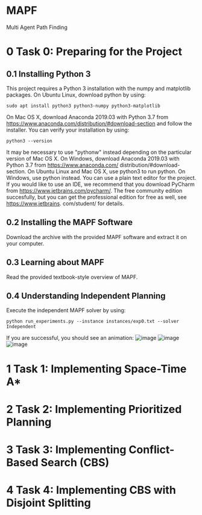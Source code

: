 # MAPF
Multi Agent Path Finding
# 0 Task 0: Preparing for the Project
## 0.1 Installing Python 3
This project requires a Python 3 installation with the numpy and matplotlib packages. On Ubuntu Linux, download python by using:

```sudo apt install python3 python3-numpy python3-matplotlib```

On Mac OS X, download Anaconda 2019.03 with Python 3.7 from https://www.anaconda.com/distribution/#download-section and follow the installer. You can verify your installation by
using:

```python3 --version```

It may be necessary to use "pythonw" instead depending on the particular version of Mac OS X.
On Windows, download Anaconda 2019.03 with Python 3.7 from https://www.anaconda.com/
distribution/#download-section.
On Ubuntu Linux and Mac OS X, use python3 to run python. On Windows, use python instead.
You can use a plain text editor for the project. If you would like to use an IDE, we recommend that
you download PyCharm from https://www.jetbrains.com/pycharm/. The free community edition
succesfully, but you can get the professional edition for free as well, see https://www.jetbrains.
com/student/ for details.

## 0.2 Installing the MAPF Software
Download the archive with the provided MAPF software and extract it on your computer.

## 0.3 Learning about MAPF
Read the provided textbook-style overview of MAPF.

## 0.4 Understanding Independent Planning
Execute the independent MAPF solver by using:

```python run_experiments.py --instance instances/exp0.txt --solver Independent```

If you are successful, you should see an animation:
![image](https://user-images.githubusercontent.com/39423448/178403151-861b618d-bc9f-49fa-91a7-a2e3efeb53a4.png)
![image](https://user-images.githubusercontent.com/39423448/178403166-391badd3-c8b2-4971-97c4-91b62d6a1ad4.png)
![image](https://user-images.githubusercontent.com/39423448/178403175-67626882-bea3-4126-9895-aceb70d29a41.png)

# 1 Task 1: Implementing Space-Time A*

# 2 Task 2: Implementing Prioritized Planning

# 3 Task 3: Implementing Conflict-Based Search (CBS)

# 4 Task 4: Implementing CBS with Disjoint Splitting
